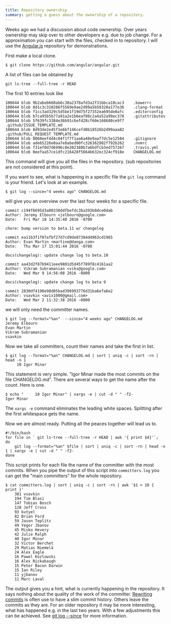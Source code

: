 ```yaml
---
title: Repository ownership 
summary: getting a guess about the ownership of a repository.
---
```


Weeks ago we had a discussion about code ownership. Over years ownership may skip over to other developers e.g. due to job change. For a approximation you can start with the files, checked in to repository. I will use the [Angular.js](https://github.com/angular/angular.git) repository for demonstrations.

First make a local clone.

```
$ git clone https://github.com/angular/angular.git
```

A list of files can be obtained by

```
git ls-tree --full-tree -r HEAD
```

The first 10 entries look like 

```
100644 blob 9b2abeb660ab6c38a2378afd3a2f31bbca10cac3    .bowerrc
100644 blob 8d1c3c310286f5569e9ae2d99a5b50320a177e36    .clang-format
100644 blob f1cc3ad329c5d5be1f19d75f27352ea695de0afc    .editorconfig
100644 blob b7ca95b5b77a91a2e1b6eaf80c2a4a52a99ec378    .gitattributes
100644 blob 5f639fc3384e36b91c6efd28cf60e168680ce9f7    .github/ISSUE_TEMPLATE.md
100644 blob 8d93de2e45f1e6bf146cefd8b18526b2d99aaa82    .github/PULL_REQUEST_TEMPLATE.md
100644 blob 8060eef4d4c04f1f7f1aa6a48e9aaf7dc5e12584    .gitignore
100644 blob ade65226e0aa7e8abed00fc326362982f792b262    .nvmrc
100644 blob f31ef0d7d6996c8e202380b7a6bdfcb3ed757267    .travis.yml
100644 blob 0eefaa57ce1dfc216428f5664b632ec324cf918e    CHANGELOG.md
```

This command will give you all the files in the repository. (sub repositories are not considered at this point).

If you want to see, what is happening in a specific file the `git log` command is your friend. Let's look at an example.

```
$ git log --since="4 weeks ago" CHANGELOG.md
```

will give you an overview over the last four weeks for a specific file.

```
commit c194f6695d3a00330ddfbefdc3ba393b0dce0dab
Author: Jeremy Elbourn <jelbourn@google.com>
Date:   Fri Mar 18 14:35:40 2016 -0700

chore: bump version to beta.11 w/ changelog

commit ea11b3f1f87afbf27d7cd9de87384d4963cd1965
Author: Evan Martin <martine@danga.com>
Date:   Thu Mar 17 15:01:44 2016 -0700

docs(changelog): update change log to beta.10
                         
commit aa43d2f87b9411eee9801d5d45f789f8c4161aa2
Author: Vikram Subramanian <viks@google.com>
Date:   Wed Mar 9 14:56:08 2016 -0800

docs(changelog): update change log to beta 9

commit 2830df4190e98d05bad396993776d31ba6efa6e2
Author: vsavkin <avix1000@gmail.com>
Date:   Wed Mar 2 11:32:38 2016 -0800
```

we will only need the committer names.

```
$ git log --format="%an"  --since="4 weeks ago" CHANGELOG.md
Jeremy Elbourn
Evan Martin
Vikram Subramanian
vsavkin
```

Now we take all committers, count their names and take the first in list.

```
$ git log --format="%an" CHANGELOG.md | sort | uniq -c | sort -rn | head -n 1
     10 Igor Minar
```

This statement is very simple. "Igor Minar made the most commits on the file CHANGELOG.md". There are several ways to get the name after the count. Here is one.

```
$ echo "     10 Igor Minar" | xargs -e | cut -d " " -f2-
Igor Minar
```

The `xargs -e` command eliminates the leading white spaces. Splitting after the first whitespace gets the name.

Now we are almost ready. Putting all the peaces together will lead us to.

```
#!/bin/bash
for file in ` git ls-tree --full-tree -r HEAD | awk '{ print $4}'`;
do
    git log --format="%an" $file | sort | uniq -c | sort -rn | head -n 1 | xargs -e | cut -d " " -f2-
done
```

This script prints for each file the name of the committer with the most commits. When you pipe the output of this script into `committers.log` you can get the "main committers" for the whole repository.

```
$ cat committers.log | sort | uniq -c | sort -rn | awk '$1 > 10 { print }'
    381 vsavkin
    194 Tim Blasi
    147 Tobias Bosch
    128 Jeff Cross
    93 kutyel
    82 Brian Ford
    59 Jason Teplitz
    49 Yegor Jbanov
    45 Misko Hevery
    42 Julie Ralph
    40 Igor Minar
    32 Victor Berchet
    29 Matias Niemelä
    24 Alex Eagle
    16 Pawel Kozlowski
    16 Alex Rickabaugh
    15 Peter Bacon Darwin
    15 Ian Riley
    11 yjbanov
    11 Marc Laval
```

The output gives you a hint, what is currently happening in the repository. 
It says nothing about the quality of the work of the committer. 
[Rewriting commits](https://git-scm.com/book/en/v2/Git-Tools-Rewriting-History) is often use to have a slim commit history. 
Others leave the commits as they are. 
For an older repository it may be more interesting, what has happened e.g. in the last two years. 
With a few adjustments this can be achieved. 
See [git log --since](https://git-scm.com/docs/git-log) for more information. 
